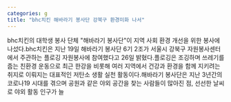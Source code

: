 ```yaml
---
categories: g
title: "bhc치킨 해바라기 봉사단 강북구 환경미화 나서"
---
```

bhc치킨의 대학생 봉사 단체 "해바라기 봉사단"이 지역 사회 환경 개선을 위한 봉사에 나섰다.bhc치킨은 지난 19일 해바라기 봉사단 6기 2조가 서울시 강북구 자원봉사센터에서 주관하는 플로깅 자원봉사에 참여했다고 26일 밝혔다.플로깅은 조깅하며 쓰레기를 줍는 친환경 운동으로 최근 한강을 비롯해 여러 지역에서 건강과 환경을 함께 지키려는 취지로 이뤄지는 대표적인 저탄소 생활 실천 활동이다.해바라기 봉사단은 지난 3년간의 코로나19 시대를 겪으며 공원과 같은 야외 공간을 찾는 사람들이 많아진 점, 선선한 날씨로 야외 활동 인구가 늘